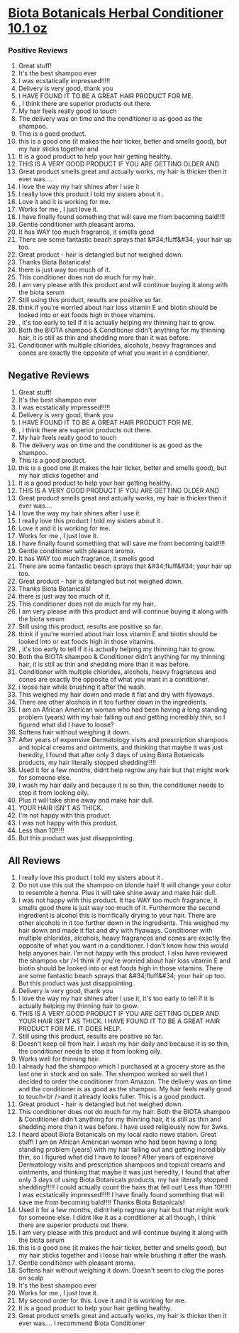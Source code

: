 # [Biota Botanicals Herbal Conditioner 10.1 oz](https://products.checkmycream.com/products/Biota-Botanicals-Herbal-Conditioner-10.1-oz.html)

### Positive Reviews

<ol>
      <li>Great stuff!</li>
      <li>It&#x27;s the best shampoo ever</li>
      <li>I was ecstatically impressed!!!!!</li>
      <li>Delivery is very good, thank you</li>
      <li>I HAVE FOUND IT TO BE A GREAT HAIR PRODUCT FOR ME.  </li>
      <li>, I think there are superior products out there.</li>
      <li>My hair feels really good to touch</li>
      <li>The delivery was on time and the conditioner is as good as the shampoo.  </li>
      <li>This is a good product.</li>
      <li>this is a good one (it makes the hair ticker, better and smells good), but my hair sticks together and</li>
      <li>It is a good product to help your hair getting healthy.</li>
      <li>THIS IS A VERY GOOD PRODUCT IF YOU ARE GETTING OLDER AND</li>
      <li>Great product smells great and actually works, my hair is thicker then it ever was....</li>
      <li>I love the way my hair shines after I use it</li>
      <li>I really love this product I told my sisters about it .</li>
      <li>Love it and it is working for me.</li>
      <li>Works for me , I just love it.</li>
      <li>I have finally found something that will save me from becoming bald!!!!  </li>
      <li>Gentle conditioner with pleasant aroma.</li>
      <li>It has WAY too much fragrance, it smells good</li>
      <li>There are some fantastic beach sprays that &amp;#34;fluff&amp;#34; your hair up too.</li>
      <li>Great product - hair is detangled but not weighed down.</li>
      <li>Thanks Biota Botanicals!</li>
      <li>there is just way too much of it.</li>
      <li>This conditioner does not do much for my hair.  </li>
      <li>I am very please with this product and will continue buying it along with the biota serum</li>
      <li>Still using this product, results are positive so far.</li>
      <li>think if you&#x27;re worried about hair loss vitamin E and biotin should be looked into or eat foods high in those vitamins.</li>
      <li>, it&#x27;s too early to tell if it is actually helping my thinning hair to grow.</li>
      <li>Both the BIOTA shampoo &amp; Conditioner didn&#x27;t anything for my thinning hair, it is still as thin and shedding more than it was before.  </li>
      <li>Conditioner with multiple chlorides, alcohols, heavy fragrances and cones are exactly the opposite of what you want in a conditioner.</li>
</ol>


<h2>Negative Reviews</h2>
<ol>
<li> Great stuff!</li>
<li> It&#x27;s the best shampoo ever</li>
<li> I was ecstatically impressed!!!!!</li>
<li> Delivery is very good, thank you</li>
<li> I HAVE FOUND IT TO BE A GREAT HAIR PRODUCT FOR ME.  </li>
<li> , I think there are superior products out there.</li>
<li> My hair feels really good to touch</li>
<li> The delivery was on time and the conditioner is as good as the shampoo.  </li>
<li> This is a good product.</li>
<li> this is a good one (it makes the hair ticker, better and smells good), but my hair sticks together and</li>
<li> It is a good product to help your hair getting healthy.</li>
<li> THIS IS A VERY GOOD PRODUCT IF YOU ARE GETTING OLDER AND</li>
<li> Great product smells great and actually works, my hair is thicker then it ever was....</li>
<li> I love the way my hair shines after I use it</li>
<li> I really love this product I told my sisters about it .</li>
<li> Love it and it is working for me.</li>
<li> Works for me , I just love it.</li>
<li> I have finally found something that will save me from becoming bald!!!!  </li>
<li> Gentle conditioner with pleasant aroma.</li>
<li> It has WAY too much fragrance, it smells good</li>
<li> There are some fantastic beach sprays that &amp;#34;fluff&amp;#34; your hair up too.</li>
<li> Great product - hair is detangled but not weighed down.</li>
<li> Thanks Biota Botanicals!</li>
<li> there is just way too much of it.</li>
<li> This conditioner does not do much for my hair.  </li>
<li> I am very please with this product and will continue buying it along with the biota serum</li>
<li> Still using this product, results are positive so far.</li>
<li> think if you&#x27;re worried about hair loss vitamin E and biotin should be looked into or eat foods high in those vitamins.</li>
<li> , it&#x27;s too early to tell if it is actually helping my thinning hair to grow.</li>
<li> Both the BIOTA shampoo &amp; Conditioner didn&#x27;t anything for my thinning hair, it is still as thin and shedding more than it was before.  </li>
<li> Conditioner with multiple chlorides, alcohols, heavy fragrances and cones are exactly the opposite of what you want in a conditioner.</li>
<li> i loose hair while brushing it after the wash.</li>
<li> This weighed my hair down and made it flat and dry with flyaways.</li>
<li> There are other alcohols in it too further down in the ingredients.</li>
<li> I am an African American woman who had been having a long standing problem (years) with my hair falling out and getting incredibly thin, so I figured what did I have to loose?  </li>
<li> Softens hair without weighing it down.  </li>
<li> After years of expensive Dermatology visits and prescription shampoos and topical creams and ointments, and thinking that maybe it was just heredity, I found that after only 3 days of using Biota Botanicals products, my hair literally stopped shedding!!!!!</li>
<li> Used it for a few months, didnt help regrow any hair but that might work for someone else.  </li>
<li> I wash my hair daily and because it is so thin, the conditioner needs to stop it from looking oily.</li>
<li> Plus it will take shine away and make hair dull.</li>
<li> YOUR HAIR ISN&#x27;T AS THICK.  </li>
<li> I&#x27;m not happy with this product.</li>
<li> I was not happy with this product.</li>
<li> Less than 10!!!!!</li>
<li> But this product was just disappointing.</li>
</ol>

<h2>All Reviews</h2>

<ol>
    <li> I really love this product I told my sisters about it .</li>
    <li> Do not use this out the shampoo on blonde hair! It will change your color to resemble a henna. Plus it will take shine away and make hair dull.</li>
    <li> I was not happy with this product. It has WAY too much fragrance, it smells good there is just way too much of it. Furthermore the second ingredient is alcohol this is horrifically drying to your hair. There are other alcohols in it too further down in the ingredients. This weighed my hair down and made it flat and dry with flyaways. Conditioner with multiple chlorides, alcohols, heavy fragrances and cones are exactly the opposite of what you want in a conditioner. I don&#x27;t know how this would help anyones hair. I&#x27;m not happy with this product. I also have reviewed the shampoo.&lt;br /&gt;I think if you&#x27;re worried about hair loss vitamin E and biotin should be looked into or eat foods high in those vitamins. There are some fantastic beach sprays that &amp;#34;fluff&amp;#34; your hair up too. But this product was just disappointing.</li>
    <li> Delivery is very good, thank you</li>
    <li> I love the way my hair shines after I use it, it&#x27;s too early to tell if it is actually helping my thinning hair to grow.</li>
    <li> THIS IS A VERY GOOD PRODUCT IF YOU ARE GETTING OLDER AND YOUR HAIR ISN&#x27;T AS THICK.  I HAVE FOUND IT TO BE A GREAT HAIR PRODUCT FOR ME.  IT DOES HELP.</li>
    <li> Still using this product, results are positive so far.</li>
    <li> Doesn&#x27;t keep oil from hair. I wash my hair daily and because it is so thin, the conditioner needs to stop it from looking oily.</li>
    <li> Works well for thinning hair.</li>
    <li> I already had the shampoo which I purchased at a grocery store as the last one in stock and on sale.  The shampoo worked so well that I decided to order the conditioner from Amazon.  The delivery was on time and the conditioner is as good as the shampoo.  My hair feels really good to touch&lt;br /&gt;and it already looks fuller.  This is a good product.</li>
    <li> Great product - hair is detangled but not weighed down.</li>
    <li> This conditioner does not do much for my hair.  Both the BIOTA shampoo &amp; Conditioner didn&#x27;t anything for my thinning hair, it is still as thin and shedding more than it was before.  I have used religiously now for 3wks.</li>
    <li> I heard about Biota Botanicals on my local radio news station. Great stuff! I am an African American woman who had been having a long standing problem (years) with my hair falling out and getting incredibly thin, so I figured what did I have to loose?  After years of expensive Dermatology visits and prescription shampoos and topical creams and ointments, and thinking that maybe it was just heredity, I found that after only 3 days of using Biota Botanicals products, my hair literally stopped shedding!!!!! I could actually count the hairs that fell out! Less than 10!!!!!! I was ecstatically impressed!!!!! I have finally found something that will save me from becoming bald!!!!  Thanks Biota Botanicals!</li>
    <li> Used it for a few months, didnt help regrow any hair but that might work for someone else.  I didnt like it as a conditioner at all though, I think there are superior products out there.</li>
    <li> I am very please with this product and will continue buying it along with the biota serum</li>
    <li> this is a good one (it makes the hair ticker, better and smells good), but my hair sticks together and i loose hair while brushing it after the wash.</li>
    <li> Gentle conditioner with pleasant aroma.</li>
    <li> Softens hair without weighing it down.  Doesn&#x27;t seem to clog the pores on scalp</li>
    <li> It&#x27;s the best shampoo ever</li>
    <li> Works for me , I just love it.</li>
    <li> My second order for this.  Love it and it is working for me.</li>
    <li> It is a good product to help your hair getting healthy.</li>
    <li> Great product smells great and actually works, my hair is thicker then it ever was.... I recommend Biota Conditioner</li>
</ol>




